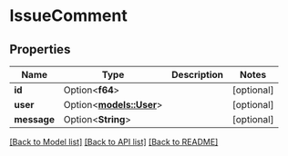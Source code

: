 # IssueComment

## Properties

Name | Type | Description | Notes
------------ | ------------- | ------------- | -------------
**id** | Option<**f64**> |  | [optional]
**user** | Option<[**models::User**](User.md)> |  | [optional]
**message** | Option<**String**> |  | [optional]

[[Back to Model list]](../README.md#documentation-for-models) [[Back to API list]](../README.md#documentation-for-api-endpoints) [[Back to README]](../README.md)


